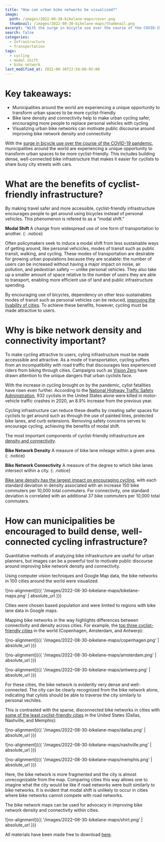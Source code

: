 ```yaml
---
title: "How can urban bike networks be visualized?"
image:
  path: /images/2022-08-30-bikelane-maps/cover.png
  thumbnail: /images/2022-08-30-bikelane-maps/thumbnail.png
excerpt: "With the surge in bicycle use over the course of the COVID-19 pandemic, municipalities around the world are experiencing a unique opportunity to transform urban spaces to be more cyclist-friendly."
search: false
categories:
  - Infrastructure
  - Transportation
tags:
  - cycling
  - modal shift
  - bike network
last_modified_at: 2022-08-30T22:50:00-05:00
---
```


# Key takeaways:

* Municipalities around the world are experiencing a unique opportunity to transform urban spaces to be more cyclist-friendly
* Bike lane density and connectivity help to make urban cycling safer, encouraging more people to replace personal vehicles with cycling
* Visualizing urban bike networks can motivate public discourse around improving bike network density and connectivity

With the [surge in bicycle use over the course of the COVID-19 pandemic](https://www.bbc.com/future/bespoke/made-on-earth/the-great-bicycle-boom-of-2020.html), municipalities around the world are experiencing a unique opportunity to transform urban spaces to be more cyclist-friendly. This includes building dense, well-connected bike infrastructure that makes it easier for cyclists to share busy city streets with cars.

# What are the benefits of cyclist-friendly infrastructure?

By making travel safer and more accessible, cyclist-friendly infrastructure encourages people to get around using bicycles instead of personal vehicles. This phenomenon is refered to as a "modal shift."

 **Modal Shift** A change from widespread use of one form of transportation to another.
 {: .notice}

Often policymakers seek to induce a modal shift from less sustainable ways of getting around, like personal vehcicles, modes of transit such as public transit, walking, and cycling. These modes of transportation are desirable for growing urban populations because they are scalable: the number of users can be increased without having a major impact on noise, air pollution, and pedestrian safety — unlike personal vehicles. They also take up a smaller amount of space relative to the number of users they are able to transport, enabling more efficient use of land and public infrastructure spending.

By encouraging use of bicycles, dependency on other less-sustainables modes of transit such as personal vehicles can be reduced, [improving the livability of cities](https://ijbnpa.biomedcentral.com/articles/10.1186/1479-5868-10-66). To achieve these benefits, however, cycling must be made attractive to users.

# Why is bike network density and connectivity important?

To make cycling attractive to users, cyling infrastructure must be made accesssible and attractive. As a mode of transportation, cycling suffers from an incompatibility with road traffic that discourages less experienced riders from biking through cities. Campaigns such as [Vision Zero](https://visionzeronetwork.org/about/what-is-vision-zero/) have drawn attention to the unique dangers that urban cyclists face.

With the increase in cycling brought on by the pandemic, cylist fatalities have risen even further. According to the [National Highway Traffic Safety Administration](https://injuryfacts.nsc.org/home-and-community/safety-topics/bicycle-deaths/#:~:text=According%20to%20the%20National%20Highway,increase%20from%20856%20in%202019.), 932 cyclists in the United States alone were killed in motor-vehicle traffic crashes in 2020, an 8.9% increase from the previous year.

Cycling infrastructure can reduce these deaths by creating safer spaces for cyclists to get around such as through the use of painted lines, protected bike lanes, and curb extensions. Removing safety concerns serves to encourage cycling, achieving the benefits of modal shift.

The most important components of cyclist-friendly infrastructure are [density and connectivity](https://usa.streetsblog.org/2015/04/20/which-matters-more-a-bike-networks-connectivity-or-its-density/).

 **Bike Network Density** A measure of bike lane mileage within a given area.
 {: .notice}

 **Bike Network Connectivity** A measure of the degree to which bike lanes intersect within a city.
 {: .notice} 

[Bike lane density has the largest impact on encouraging cycling](https://usa.streetsblog.org/2015/04/20/which-matters-more-a-bike-networks-connectivity-or-its-density/), with each standard deviation in density associated with an increase 150 bike commuters per 10,000 total commuters. For connectivity, one standard deviation is correlated with an additional 37 bike commuters per 10,000 total commuters. 

# How can municipalities be encouraged to build dense, well-connected cycling infrastructure?

Quantitative methods of analyzing bike infrastructure are useful for urban planners, but images can be a powerful tool to motivate public discourse around improving bike network density and connectivity.

Using computer vision techniques and Google Map data, the bike networks in 100 cities around the world were visualized. 

![no-alignment]({{ '/images/2022-08-30-bikelane-maps/bikelane-maps.png' | absolute_url }})

Cities were chosen based population and were limited to regions with bike lane data in Google maps.

Mapping bike networks in the way highlights differences between connectivity and density across cities. For example, the [top three cyclist-friendly cities](https://copenhagenizeindex.eu/) in the world (Copenhagen, Amsterdam, and Antwerp): 

![no-alignment]({{ '/images/2022-08-30-bikelane-maps/copenhagen.png' | absolute_url }})

![no-alignment]({{ '/images/2022-08-30-bikelane-maps/amsterdam.png' | absolute_url }})

![no-alignment]({{ '/images/2022-08-30-bikelane-maps/antwerp.png' | absolute_url }})

For these cities, the bike network is evidently very dense and well-connected. The city can be clearly recognized from the bike network alone, indicating that cylists should be able to traverse the city similarly to personal vechiles.

This is contrasted with the sparse, disconnected bike networks in cities with [some of the least cyclist-friendly cities](https://anytimeestimate.com/research/most-bike-friendly-cities-us-2022/) in the United States (Dallas, Nashville, and Memphis):

![no-alignment]({{ '/images/2022-08-30-bikelane-maps/dallas.png' | absolute_url }})

![no-alignment]({{ '/images/2022-08-30-bikelane-maps/nashville.png' | absolute_url }})

![no-alignment]({{ '/images/2022-08-30-bikelane-maps/memphis.png' | absolute_url }})

Here, the bike network is more fragmented and the city is almost unrecognizable from the map. Comparing cities this way allows one to imagine what the city would be like if road networks were built similarly to bike networks. It is evident that modal shift is unlikely to occur in cities where bike networks cannot compete with road networks.

The bike network maps can be used for advocacy in improving bike network density and connectivity within cities. 

![no-alignment]({{ '/images/2022-08-30-bikelane-maps/shirt.png' | absolute_url }})

All materials have been made free to download [here](https://github.com/Saamoz/BikelaneVisualizer).

